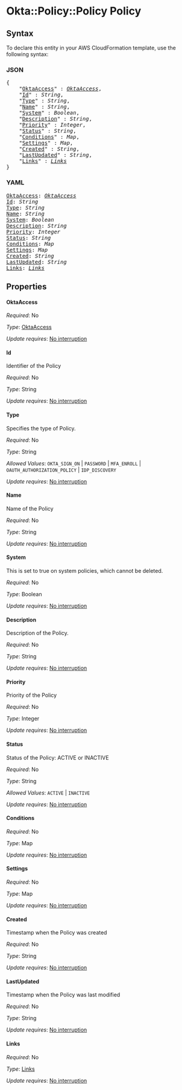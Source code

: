 # Okta::Policy::Policy Policy

## Syntax

To declare this entity in your AWS CloudFormation template, use the following syntax:

### JSON

<pre>
{
    "<a href="#oktaaccess" title="OktaAccess">OktaAccess</a>" : <i><a href="oktaaccess.md">OktaAccess</a></i>,
    "<a href="#id" title="Id">Id</a>" : <i>String</i>,
    "<a href="#type" title="Type">Type</a>" : <i>String</i>,
    "<a href="#name" title="Name">Name</a>" : <i>String</i>,
    "<a href="#system" title="System">System</a>" : <i>Boolean</i>,
    "<a href="#description" title="Description">Description</a>" : <i>String</i>,
    "<a href="#priority" title="Priority">Priority</a>" : <i>Integer</i>,
    "<a href="#status" title="Status">Status</a>" : <i>String</i>,
    "<a href="#conditions" title="Conditions">Conditions</a>" : <i>Map</i>,
    "<a href="#settings" title="Settings">Settings</a>" : <i>Map</i>,
    "<a href="#created" title="Created">Created</a>" : <i>String</i>,
    "<a href="#lastupdated" title="LastUpdated">LastUpdated</a>" : <i>String</i>,
    "<a href="#links" title="Links">Links</a>" : <i><a href="links.md">Links</a></i>
}
</pre>

### YAML

<pre>
<a href="#oktaaccess" title="OktaAccess">OktaAccess</a>: <i><a href="oktaaccess.md">OktaAccess</a></i>
<a href="#id" title="Id">Id</a>: <i>String</i>
<a href="#type" title="Type">Type</a>: <i>String</i>
<a href="#name" title="Name">Name</a>: <i>String</i>
<a href="#system" title="System">System</a>: <i>Boolean</i>
<a href="#description" title="Description">Description</a>: <i>String</i>
<a href="#priority" title="Priority">Priority</a>: <i>Integer</i>
<a href="#status" title="Status">Status</a>: <i>String</i>
<a href="#conditions" title="Conditions">Conditions</a>: <i>Map</i>
<a href="#settings" title="Settings">Settings</a>: <i>Map</i>
<a href="#created" title="Created">Created</a>: <i>String</i>
<a href="#lastupdated" title="LastUpdated">LastUpdated</a>: <i>String</i>
<a href="#links" title="Links">Links</a>: <i><a href="links.md">Links</a></i>
</pre>

## Properties

#### OktaAccess

_Required_: No

_Type_: <a href="oktaaccess.md">OktaAccess</a>

_Update requires_: [No interruption](https://docs.aws.amazon.com/AWSCloudFormation/latest/UserGuide/using-cfn-updating-stacks-update-behaviors.html#update-no-interrupt)

#### Id

Identifier of the Policy

_Required_: No

_Type_: String

_Update requires_: [No interruption](https://docs.aws.amazon.com/AWSCloudFormation/latest/UserGuide/using-cfn-updating-stacks-update-behaviors.html#update-no-interrupt)

#### Type

Specifies the type of Policy.

_Required_: No

_Type_: String

_Allowed Values_: <code>OKTA_SIGN_ON</code> | <code>PASSWORD</code> | <code>MFA_ENROLL</code> | <code>OAUTH_AUTHORIZATION_POLICY</code> | <code>IDP_DISCOVERY</code>

_Update requires_: [No interruption](https://docs.aws.amazon.com/AWSCloudFormation/latest/UserGuide/using-cfn-updating-stacks-update-behaviors.html#update-no-interrupt)

#### Name

Name of the Policy

_Required_: No

_Type_: String

_Update requires_: [No interruption](https://docs.aws.amazon.com/AWSCloudFormation/latest/UserGuide/using-cfn-updating-stacks-update-behaviors.html#update-no-interrupt)

#### System

This is set to true on system policies, which cannot be deleted.

_Required_: No

_Type_: Boolean

_Update requires_: [No interruption](https://docs.aws.amazon.com/AWSCloudFormation/latest/UserGuide/using-cfn-updating-stacks-update-behaviors.html#update-no-interrupt)

#### Description

Description of the Policy.

_Required_: No

_Type_: String

_Update requires_: [No interruption](https://docs.aws.amazon.com/AWSCloudFormation/latest/UserGuide/using-cfn-updating-stacks-update-behaviors.html#update-no-interrupt)

#### Priority

Priority of the Policy

_Required_: No

_Type_: Integer

_Update requires_: [No interruption](https://docs.aws.amazon.com/AWSCloudFormation/latest/UserGuide/using-cfn-updating-stacks-update-behaviors.html#update-no-interrupt)

#### Status

Status of the Policy: ACTIVE or INACTIVE

_Required_: No

_Type_: String

_Allowed Values_: <code>ACTIVE</code> | <code>INACTIVE</code>

_Update requires_: [No interruption](https://docs.aws.amazon.com/AWSCloudFormation/latest/UserGuide/using-cfn-updating-stacks-update-behaviors.html#update-no-interrupt)

#### Conditions

_Required_: No

_Type_: Map

_Update requires_: [No interruption](https://docs.aws.amazon.com/AWSCloudFormation/latest/UserGuide/using-cfn-updating-stacks-update-behaviors.html#update-no-interrupt)

#### Settings

_Required_: No

_Type_: Map

_Update requires_: [No interruption](https://docs.aws.amazon.com/AWSCloudFormation/latest/UserGuide/using-cfn-updating-stacks-update-behaviors.html#update-no-interrupt)

#### Created

Timestamp when the Policy was created

_Required_: No

_Type_: String

_Update requires_: [No interruption](https://docs.aws.amazon.com/AWSCloudFormation/latest/UserGuide/using-cfn-updating-stacks-update-behaviors.html#update-no-interrupt)

#### LastUpdated

Timestamp when the Policy was last modified

_Required_: No

_Type_: String

_Update requires_: [No interruption](https://docs.aws.amazon.com/AWSCloudFormation/latest/UserGuide/using-cfn-updating-stacks-update-behaviors.html#update-no-interrupt)

#### Links

_Required_: No

_Type_: <a href="links.md">Links</a>

_Update requires_: [No interruption](https://docs.aws.amazon.com/AWSCloudFormation/latest/UserGuide/using-cfn-updating-stacks-update-behaviors.html#update-no-interrupt)

